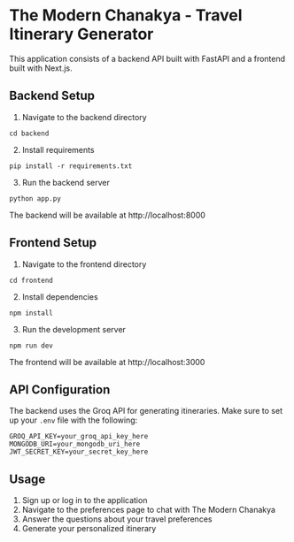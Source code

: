 # The Modern Chanakya - Travel Itinerary Generator

This application consists of a backend API built with FastAPI and a frontend built with Next.js.

## Backend Setup

1. Navigate to the backend directory
```
cd backend
```

2. Install requirements
```
pip install -r requirements.txt
```

3. Run the backend server
```
python app.py
```

The backend will be available at http://localhost:8000

## Frontend Setup

1. Navigate to the frontend directory
```
cd frontend
```

2. Install dependencies
```
npm install
```

3. Run the development server
```
npm run dev
```

The frontend will be available at http://localhost:3000

## API Configuration

The backend uses the Groq API for generating itineraries. Make sure to set up your `.env` file with the following:

```
GROQ_API_KEY=your_groq_api_key_here
MONGODB_URI=your_mongodb_uri_here
JWT_SECRET_KEY=your_secret_key_here
```

## Usage

1. Sign up or log in to the application
2. Navigate to the preferences page to chat with The Modern Chanakya
3. Answer the questions about your travel preferences
4. Generate your personalized itinerary
